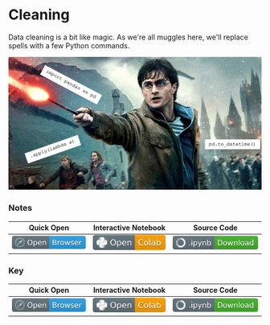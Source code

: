 # Cleaning 

Data cleaning is a bit like magic. As we're all muggles here, we'll replace spells with a few Python commands.

![](../images/hp.png)

### Notes
| Quick Open | Interactive Notebook | Source Code  | 
| :---------: | :-----------: | :------------: | 
| [![Link](../../tools/buttons/open-browser.svg)](https://files.node.ishaandey.com/week-3/workshop/cleaning_key.html) | [![Link](../../tools/buttons/open-colab.svg)](https://colab.research.google.com/github/ishaandey/node/blob/master/week-3/workshop/cleaning_notes.ipynb) | [![Link](../../tools/buttons/download-ipynb.svg)](https://files.node.ishaandey.com/week-3/workshop/cleaning_notes.ipynb) |

### Key
| Quick Open | Interactive Notebook | Source Code  |
| :---------: | :-----------: | :------------: |
| [![Link](../../tools/buttons/open-browser.svg)](https://files.node.ishaandey.com/week-3/workshop/cleaning_key.html) | [![Link](../../tools/buttons/open-colab.svg)](https://colab.research.google.com/github/ishaandey/node/blob/master/week-3/workshop/cleaning_key.ipynb) | [![Link](../../tools/buttons/download-ipynb.svg)](https://files.node.ishaandey.com/week-3/workshop/cleaning_key.ipynb) |